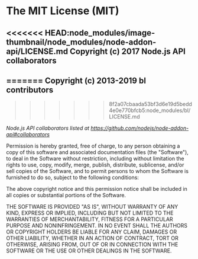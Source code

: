 The MIT License (MIT)
=====================

<<<<<<< HEAD:node_modules/image-thumbnail/node_modules/node-addon-api/LICENSE.md
Copyright (c) 2017 Node.js API collaborators
-----------------------------------
=======
Copyright (c) 2013-2019 bl contributors
----------------------------------
>>>>>>> 8f2a07cbaada53bf3d6e19d5bedd4e0e770bfcb5:node_modules/bl/LICENSE.md

*Node.js API collaborators listed at <https://github.com/nodejs/node-addon-api#collaborators>*

Permission is hereby granted, free of charge, to any person obtaining a copy of this software and associated documentation files (the "Software"), to deal in the Software without restriction, including without limitation the rights to use, copy, modify, merge, publish, distribute, sublicense, and/or sell copies of the Software, and to permit persons to whom the Software is furnished to do so, subject to the following conditions:

The above copyright notice and this permission notice shall be included in all copies or substantial portions of the Software.

THE SOFTWARE IS PROVIDED "AS IS", WITHOUT WARRANTY OF ANY KIND, EXPRESS OR IMPLIED, INCLUDING BUT NOT LIMITED TO THE WARRANTIES OF MERCHANTABILITY, FITNESS FOR A PARTICULAR PURPOSE AND NONINFRINGEMENT. IN NO EVENT SHALL THE AUTHORS OR COPYRIGHT HOLDERS BE LIABLE FOR ANY CLAIM, DAMAGES OR OTHER LIABILITY, WHETHER IN AN ACTION OF CONTRACT, TORT OR OTHERWISE, ARISING FROM, OUT OF OR IN CONNECTION WITH THE SOFTWARE OR THE USE OR OTHER DEALINGS IN THE SOFTWARE.